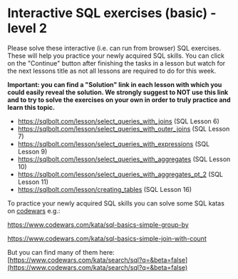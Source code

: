 # Interactive SQL exercises (basic) - level 2

Please solve these interactive (i.e. can run from browser) SQL exercises. These will help you practice your newly acquired SQL skills. You can click on the "Continue" button after finishing the tasks in a lesson but watch for the next lessons title as not all lessons are required to do for this week.

**Important: you can find a "Solution" link in each lesson with which you could easily reveal the solution. We strongly suggest to NOT use this link and to try to solve the exercises on your own in order to truly practice and learn this topic.**

  * <https://sqlbolt.com/lesson/select_queries_with_joins> (SQL Lesson 6)
  * <https://sqlbolt.com/lesson/select_queries_with_outer_joins> (SQL Lesson 7)
  * <https://sqlbolt.com/lesson/select_queries_with_expressions> (SQL Lesson 9)
  * <https://sqlbolt.com/lesson/select_queries_with_aggregates> (SQL Lesson 10)
  * <https://sqlbolt.com/lesson/select_queries_with_aggregates_pt_2> (SQL Lesson 11)
  * <https://sqlbolt.com/lesson/creating_tables> (SQL Lesson 16)



To practice your newly acquired SQL skills you can solve some SQL katas on [codewars](http://codewars.com "codewars") e.g.:

<https://www.codewars.com/kata/sql-basics-simple-group-by>

<https://www.codewars.com/kata/sql-basics-simple-join-with-count>

But you can find many of them here:  
[https://www.codewars.com/kata/search/sql?q=&beta=false](https://www.codewars.com/kata/search/sql?q=&beta=false)
